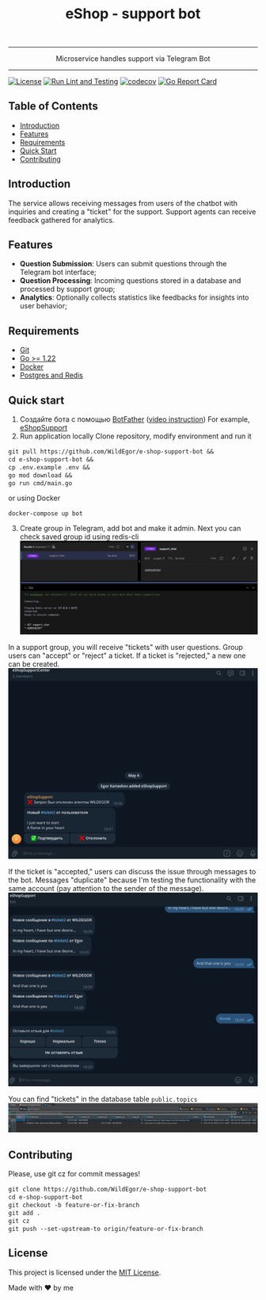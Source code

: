 <h1 align="center"> eShop - support bot </h1> <br>
<hr>
<p align="center">
  Microservice handles support via Telegram Bot
</p>
<hr>

[![License](https://img.shields.io/badge/License-MIT-blue.svg)](https://opensource.org/licenses/MIT)
[![Run Lint and Testing](https://github.com/WildEgor/e-shop-support-bot/actions/workflows/lint.yml/badge.svg)](https://github.com/WildEgor/e-shop-support-bot/actions/workflows/lint.yml)
[![codecov](https://codecov.io/gh/WildEgor/e-shop-support-bot/branch/develop/graph/badge.svg)](https://codecov.io/gh/WildEgor/e-shop-support-bot/branch/develop)
[![Go Report Card](https://goreportcard.com/badge/github.com/WildEgor/e-shop-support-bot)](https://goreportcard.com/report/github.com/WildEgor/e-shop-support-bot)

## Table of Contents
- [Introduction](#introduction)
- [Features](#features)
- [Requirements](#requirements)
- [Quick Start](#quick-start)
- [Contributing](#contributing)

## Introduction

The service allows receiving messages from users of the chatbot with inquiries and creating a "ticket" for the support. 
Support agents can receive feedback gathered for analytics.

## Features

- **Question Submission**: Users can submit questions through the Telegram bot interface;
- **Question Processing**: Incoming questions stored in a database and processed by support group;
- **Analytics**: Optionally collects statistics like feedbacks for insights into user behavior;

## Requirements

- [Git](http://git-scm.com/)
- [Go >= 1.22](https://go.dev/dl/)
- [Docker](https://www.docker.com/products/docker-desktop/)
- [Postgres and Redis](https://github.com/WildEgor/e-shop-dot/blob/develop/docker-compose.yaml)

## Quick start

1. Создайте бота с помощью [BotFather](https://t.me/BotFather) ([video instruction](https://www.youtube.com/watch?v=UQrcOj63S2o))
For example, [eShopSupport](t.me/eshop_support_bot)
2. Run application locally
Clone repository, modify environment and run it
```shell
git pull https://github.com/WildEgor/e-shop-support-bot &&
cd e-shop-support-bot &&
cp .env.example .env &&
go mod download &&
go run cmd/main.go
```
or using Docker
```shell
docker-compose up bot
```

3. Create group in Telegram, add bot and make it admin. Next you can check saved group id using redis-cli
![img.png](assets/img.png)

In a support group, you will receive "tickets" with user questions. Group users can "accept" or "reject" a ticket. If a ticket is "rejected," a new one can be created.
![img.png](assets/img1.png)

If the ticket is "accepted," users can discuss the issue through messages to the bot. Messages "duplicate" because I'm testing the functionality with the same account (pay attention to the sender of the message).
![img.png](assets/img2.png)

You can find "tickets" in the database table ```public.topics```
![img.png](assets/img3.png)

## Contributing

Please, use git cz for commit messages!

```shell
git clone https://github.com/WildEgor/e-shop-support-bot
cd e-shop-support-bot
git checkout -b feature-or-fix-branch
git add .
git cz
git push --set-upstream-to origin/feature-or-fix-branch
```

## License

<p>This project is licensed under the <a href="LICENSE">MIT License</a>.</p>

Made with ❤️ by me